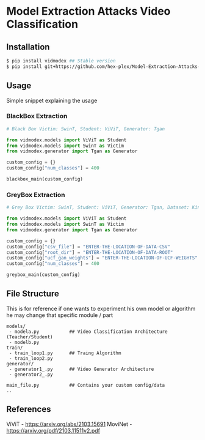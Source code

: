 # Model Extraction Attacks Video Classification

## Installation

```bash
$ pip install vidmodex ## Stable version
$ pip install git+https://github.com/hex-plex/Model-Extraction-Attacks-Video-Classification ## Latest development
```

## Usage
Simple snippet explaining the usage

### BlackBox Extraction
```python
# Black Box Victim: SwinT, Student: ViViT, Generator: Tgan

from vidmodex.models import ViViT as Student
from vidmodex.models import SwinT as Victim
from vidmodex.generator import Tgan as Generator

custom_config = {}
custom_config["num_classes"] = 400

blackbox_main(custom_config)
```
### GreyBox Extraction

```python
# Grey Box Victim: SwinT, Student: ViViT, Generator: Tgan, Dataset: Kinetics 400

from vidmodex.models import ViViT as Student
from vidmodex.models import SwinT as Victim
from vidmodex.generator import Tgan as Generator

custom_config = {}
custom_config["csv_file"] = "ENTER-THE-LOCATION-OF-DATA-CSV"
custom_config["root_dir"] = "ENTER-THE-LOCATION-OF-DATA-ROOT"
custom_config["ucf_gan_weights"] = "ENTER-THE-LOCATION-OF-UCF-WEIGHTS" or "state_normal81000.ckpt"
custom_config["num_classes"] = 400

greybox_main(custom_config)
```

## File Structure

This is for reference if one wants to experiment his own model or algorithm he may change that specific module / part

```
models/
 - modela.py           ## Video Classification Architecture (Teacher/Student)
 - modelb.py
train/
 - train_loop1.py      ## Traing Algorithm
 - train_loop2.py
generator/
 - generator1_.py      ## Video Generator Architecture
 - generator2_.py

main_file.py           ## Contains your custom config/data
..
```

## References

ViViT - https://arxiv.org/abs/2103.15691
MoviNet - https://arxiv.org/pdf/2103.11511v2.pdf
